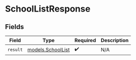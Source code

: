 # SchoolListResponse


## Fields

| Field                                        | Type                                         | Required                                     | Description                                  |
| -------------------------------------------- | -------------------------------------------- | -------------------------------------------- | -------------------------------------------- |
| `result`                                     | [models.SchoolList](../models/schoollist.md) | :heavy_check_mark:                           | N/A                                          |
